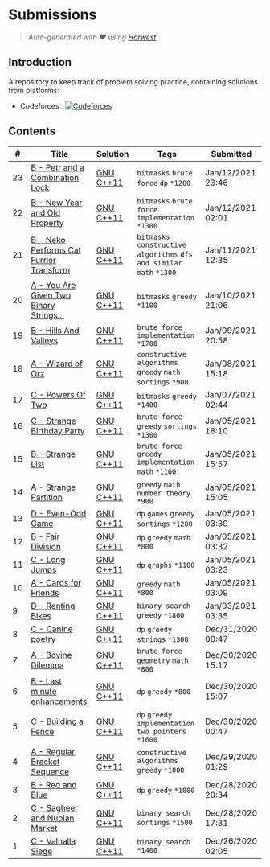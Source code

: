 Submissions
======================
> *Auto-generated with ❤ using [Harwest](https://github.com/nileshsah/harwest-tool)*

## Introduction

A repository to keep track of problem solving practice, containing solutions from platforms:
* Codeforces &nbsp; [![Codeforces](https://run.kaist.ac.kr/badges/codeforces/t1agogs.svg)](https://codeforces.com/profile/t1agogs)


## Contents

| # | Title | Solution | Tags | Submitted |
|---| ----- | -------- | ---- | --------- |
23 | [B - Petr and a Combination Lock](https://codeforces.com/contest/1097/problem/B) | [GNU C++11](./codeforces/1097/B.cpp) | `bitmasks` `brute force` `dp` `*1200` | Jan/12/2021 23:46 | 
22 | [B - New Year and Old Property](https://codeforces.com/contest/611/problem/B) | [GNU C++11](./codeforces/611/B.cpp) | `bitmasks` `brute force` `implementation` `*1300` | Jan/12/2021 02:01 | 
21 | [B - Neko Performs Cat Furrier Transform](https://codeforces.com/contest/1152/problem/B) | [GNU C++11](./codeforces/1152/B.cpp) | `bitmasks` `constructive algorithms` `dfs and similar` `math` `*1300` | Jan/11/2021 12:35 | 
20 | [A - You Are Given Two Binary Strings...](https://codeforces.com/contest/1202/problem/A) | [GNU C++11](./codeforces/1202/A.cpp) | `bitmasks` `greedy` `*1100` | Jan/10/2021 21:06 | 
19 | [B - Hills And Valleys](https://codeforces.com/contest/1467/problem/B) | [GNU C++11](./codeforces/1467/B.cpp) | `brute force` `implementation` `*1700` | Jan/09/2021 20:58 | 
18 | [A - Wizard of Orz](https://codeforces.com/contest/1467/problem/A) | [GNU C++11](./codeforces/1467/A.cpp) | `constructive algorithms` `greedy` `math` `sortings` `*900` | Jan/08/2021 15:18 | 
17 | [C - Powers Of Two](https://codeforces.com/contest/1095/problem/C) | [GNU C++11](./codeforces/1095/C.cpp) | `bitmasks` `greedy` `*1400` | Jan/07/2021 02:44 | 
16 | [C - Strange Birthday Party](https://codeforces.com/contest/1471/problem/C) | [GNU C++11](./codeforces/1471/C.cpp) | `brute force` `greedy` `sortings` `*1300` | Jan/05/2021 18:10 | 
15 | [B - Strange List](https://codeforces.com/contest/1471/problem/B) | [GNU C++11](./codeforces/1471/B.cpp) | `brute force` `greedy` `implementation` `math` `*1100` | Jan/05/2021 15:57 | 
14 | [A - Strange Partition](https://codeforces.com/contest/1471/problem/A) | [GNU C++11](./codeforces/1471/A.cpp) | `greedy` `math` `number theory` `*900` | Jan/05/2021 15:05 | 
13 | [D - Even-Odd Game](https://codeforces.com/contest/1472/problem/D) | [GNU C++11](./codeforces/1472/D.cpp) | `dp` `games` `greedy` `sortings` `*1200` | Jan/05/2021 03:39 | 
12 | [B - Fair Division](https://codeforces.com/contest/1472/problem/B) | [GNU C++11](./codeforces/1472/B.cpp) | `dp` `greedy` `math` `*800` | Jan/05/2021 03:32 | 
11 | [C - Long Jumps](https://codeforces.com/contest/1472/problem/C) | [GNU C++11](./codeforces/1472/C.cpp) | `dp` `graphs` `*1100` | Jan/05/2021 03:23 | 
10 | [A - Cards for Friends](https://codeforces.com/contest/1472/problem/A) | [GNU C++11](./codeforces/1472/A.cpp) | `greedy` `math` `*800` | Jan/05/2021 03:09 | 
9 | [D - Renting Bikes](https://codeforces.com/contest/363/problem/D) | [GNU C++11](./codeforces/363/D.cpp) | `binary search` `greedy` `*1800` | Jan/03/2021 03:35 | 
8 | [C - Canine poetry](https://codeforces.com/contest/1466/problem/C) | [GNU C++11](./codeforces/1466/C.cpp) | `dp` `greedy` `strings` `*1300` | Dec/31/2020 00:47 | 
7 | [A - Bovine Dilemma](https://codeforces.com/contest/1466/problem/A) | [GNU C++11](./codeforces/1466/A.cpp) | `brute force` `geometry` `math` `*800` | Dec/30/2020 15:17 | 
6 | [B - Last minute enhancements](https://codeforces.com/contest/1466/problem/B) | [GNU C++11](./codeforces/1466/B.cpp) | `dp` `greedy` `*800` | Dec/30/2020 15:07 | 
5 | [C - Building a Fence](https://codeforces.com/contest/1469/problem/C) | [GNU C++11](./codeforces/1469/C.cpp) | `dp` `greedy` `implementation` `two pointers` `*1600` | Dec/30/2020 00:47 | 
4 | [A - Regular Bracket Sequence](https://codeforces.com/contest/1469/problem/A) | [GNU C++11](./codeforces/1469/A.cpp) | `constructive algorithms` `greedy` `*1000` | Dec/29/2020 01:29 | 
3 | [B - Red and Blue](https://codeforces.com/contest/1469/problem/B) | [GNU C++11](./codeforces/1469/B.cpp) | `dp` `greedy` `*1000` | Dec/28/2020 20:34 | 
2 | [C - Sagheer and Nubian Market](https://codeforces.com/contest/812/problem/C) | [GNU C++11](./codeforces/812/C.cpp) | `binary search` `sortings` `*1500` | Dec/28/2020 17:31 | 
1 | [C - Valhalla Siege](https://codeforces.com/contest/975/problem/C) | [GNU C++11](./codeforces/975/C.cpp) | `binary search` `*1400` | Dec/26/2020 02:05 | 